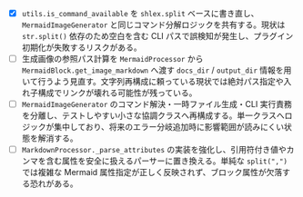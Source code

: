 - [x] `utils.is_command_available` を `shlex.split` ベースに書き直し、`MermaidImageGenerator` と同じコマンド分解ロジックを共有する。現状は `str.split()` 依存のため空白を含む CLI パスで誤検知が発生し、プラグイン初期化が失敗するリスクがある。
- [ ] 生成画像の参照パス計算を `MermaidProcessor` から `MermaidBlock.get_image_markdown` へ渡す `docs_dir` / `output_dir` 情報を用いて行うよう見直す。文字列再構成に頼っている現状では絶対パス指定や入れ子構成でリンクが壊れる可能性が残っている。
- [ ] `MermaidImageGenerator` のコマンド解決・一時ファイル生成・CLI 実行責務を分離し、テストしやすい小さな協調クラスへ再構成する。単一クラスへロジックが集中しており、将来のエラー分岐追加時に影響範囲が読みにくい状態を解消する。
- [ ] `MarkdownProcessor._parse_attributes` の実装を強化し、引用符付き値やカンマを含む属性を安全に扱えるパーサーに置き換える。単純な `split(",")` では複雑な Mermaid 属性指定が正しく反映されず、ブロック属性が欠落する恐れがある。

